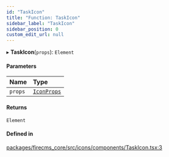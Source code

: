 ```yaml
---
id: "TaskIcon"
title: "Function: TaskIcon"
sidebar_label: "TaskIcon"
sidebar_position: 0
custom_edit_url: null
---
```


▸ **TaskIcon**(`props`): `Element`

#### Parameters

| Name | Type |
| :------ | :------ |
| `props` | [`IconProps`](../types/IconProps.md) |

#### Returns

`Element`

#### Defined in

[packages/firecms_core/src/icons/components/TaskIcon.tsx:3](https://github.com/FireCMSco/firecms/blob/d45f3739/packages/firecms_core/src/icons/components/TaskIcon.tsx#L3)
